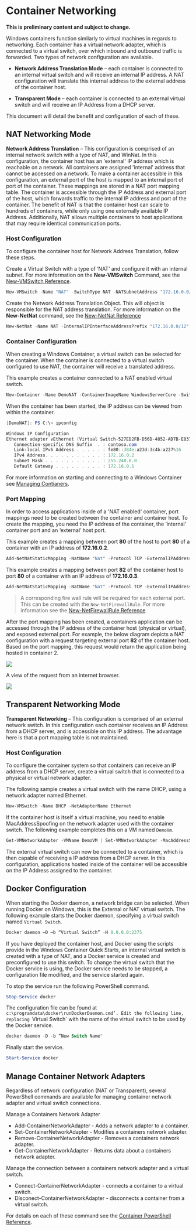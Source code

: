 # Container Networking

**This is preliminary content and subject to change.** 

Windows containers function similarly to virtual machines in regards to networking. Each container has a virtual network adapter, which is connected to a virtual switch, over which inbound and outbound traffic is forwarded. Two types of network configuration are available.

- **Network Address Translation Mode** – each container is connected to an internal virtual switch and will receive an internal IP address. A NAT configuration will translate this internal address to the external address of the container host.

- **Transparent Mode** – each container is connected to an external virtual switch and will receive an IP Address from a DHCP server.

This document will detail the benefit and configuration of each of these.

## NAT Networking Mode

**Network Address Translation** – This configuration is comprised of an internal network switch with a type of NAT, and WinNat. In this configuration, the container host has an 'external' IP address which is reachable on a network. All containers are assigned 'internal' address that cannot be accessed on a network. To make a container accessible in this configuration, an external port of the host is mapped to an internal port of port of the container. These mappings are stored in a NAT port mapping table. The container is accessible through the IP Address and external port of the host, which forwards traffic to the internal IP address and port of the container. The benefit of NAT is that the container host can scale to hundreds of containers, while only using one externally available IP Address. Additionally, NAT allows multiple containers to host applications that may require identical communication ports.

### Host Configuration <!--1-->

To configure the container host for Network Address Translation, follow these steps.

Create a Virtual Switch with a type of ‘NAT’ and configure it with an internal subnet. For more information on the **New-VMSwitch** Command, see the [New-VMSwitch Reference](https://technet.microsoft.com/en-us/library/hh848455.aspx).

```powershell
New-VMSwitch -Name "NAT" -SwitchType NAT -NATSubnetAddress "172.16.0.0/12"
```
Create the Network Address Translation Object. This will object is responsible for the NAT address translation. For more information on the **New-NetNat** command, see the [New-NetNat Reference](https://technet.microsoft.com/en-us/library/dn283361.aspx)

```powershell
New-NetNat -Name NAT -InternalIPInterfaceAddressPrefix "172.16.0.0/12" 
```

### Container Configuration 

When creating a Windows Container, a virtual switch can be selected for the container. When the container is connected to a virtual switch configured to use NAT, the container will receive a translated address.

This example creates a container connected to a NAT enabled virtual switch.

```powershell
New-Container -Name DemoNAT -ContainerImageName WindowsServerCore -SwitchName "NAT"
```

When the container has been started, the IP address can be viewed from within the container.

```powershell
[DemoNAT]: PS C:\> ipconfig

Windows IP Configuration
Ethernet adapter vEthernet (Virtual Switch-527ED2FB-D56D-4852-AD7B-E83732A032F5-0):
   Connection-specific DNS Suffix  . : contoso.com
   Link-local IPv6 Address . . . . . : fe80::384e:a23d:3c4b:a227%16
   IPv4 Address. . . . . . . . . . . : 172.16.0.2
   Subnet Mask . . . . . . . . . . . : 255.240.0.0
   Default Gateway . . . . . . . . . : 172.16.0.1
```

For more information on starting and connecting to a Windows Container see [Managing Contianers](./manage_containers.md).

### Port Mapping

In order to access applications inside of a 'NAT enabled' container, port mappings need to be created between the container and container host. To create the mapping, you need the IP address of the container, the ‘internal’ container port and an ‘external’ host port.

This example creates a mapping between port **80** of the host to port **80** of a container with an IP address of **172.16.0.2**.

```powershell
Add-NetNatStaticMapping -NatName "Nat" -Protocol TCP -ExternalIPAddress 0.0.0.0 -InternalIPAddress 172.16.0.2 -InternalPort 80 -ExternalPort 80
```

This example creates a mapping between port **82** of the container host to port **80** of a container with an IP address of **172.16.0.3**.

```powershell
Add-NetNatStaticMapping -NatName "Nat" -Protocol TCP -ExternalIPAddress 0.0.0.0 -InternalIPAddress 172.16.0.3 -InternalPort 80 -ExternalPort 82
```
> A corresponding fire wall rule will be required for each external port. This can be created with the `New-NetFirewallRule`. For more information see the [New-NetFirewallRule Reference]( https://technet.microsoft.com/en-us/library/jj554908(v=wps.630).aspx).

After the port mapping has been created, a containers application can be accessed through the IP address of the container host (physical or virtual), and exposed external port. For example, the below diagram depicts a NAT configuration with a request targeting external port **82** of the container host. Based on the port mapping, this request would return the application being hosted in container 2.

![](./media/nat1.png)

A view of the request from an internet browser.

![](./media/portmapping.png)

## Transparent Networking Mode

**Transparent Networking** – This configuration is comprised of an external network switch. In this configuration each container receives an IP Address from a DHCP server, and is accessible on this IP address. The advantage here is that a port mapping table is not maintained.

### Host Configuration <!--2-->

To configure the container system so that containers can receive an IP address from a DHCP server, create a virtual switch that is connected to a physical or virtual network adapter.

The following sample creates a virtual switch with the name DHCP, using a network adapter named Ethernet.

```powershell
New-VMSwitch -Name DHCP -NetAdapterName Ethernet
```

If the container host is itself a virtual machine, you need to enable MacAddressSpoofing on the network adapter used with the container switch. The following example completes this on a VM named `DemoVm`.

```powershell
Get-VMNetworkAdapter -VMName DemoVM | Set-VMNetworkAdapter -MacAddressSpoofing On
```
The external virtual switch can now be connected to a container, which is then capable of receiving a IP address from a DHCP server. In this configuration, applications hosted inside of the container will be accessible on the IP Address assigned to the container.

## Docker Configuration

When starting the Docker daemon, a network bridge can be selected. When running Docker on Windows, this is the External or NAT virtual switch. The following example starts the Docker daemon, specifying a virtual switch named `Virtual Switch`.

```powershell
Docker daemon –D –b “Virtual Switch” -H 0.0.0.0:2375
```

If you have deployed the container host, and Docker using the scripts provide in the Windows Container Quick Starts, an internal virtual switch is created with a type of NAT, and a Docker service is created and preconfigured to use this switch. To change the virtual switch that the Docker service is using, the Docker service needs to be stopped, a configuration file modified, and the service started again.

To stop the service run the following PowerShell command.

```powershell
Stop-Service docker
```

The configuration file can be found at `c:\programdata\docker\runDockerDaemon.cmd’. Edit the following line, replacing `Virtual Switch` with the name of the virtual switch to be used by the Docker service.

```powershell
docker daemon -D -b “New Switch Name"
```
Finally start the service.

```powershell
Start-Service docker
```

## Manage Container Network Adapters

Regardless of network configuration (NAT or Transparent), several PowerShell commands are available for managing container network adapter and virtual switch connections.

Manage a Containers Network Adapter

- Add-ContainerNetworkAdapter - Adds a network adapter to a container.
- Set-ContainerNetworkAdapter - Modifies a containers network adapter.
- Remove-ContainerNetworkAdapter - Removes a containers network adapter.
- Get-ContainerNetworkAdapter - Returns data about a containers network adapter.

Manage the connection between a containers network adapter and a virtual switch.

- Connect-ContainerNetworkAdapter - connects a container to a virtual switch.
- Disconect-ContainerNetworkAdapter - disconnects a container from a virtual switch.

For details on each of these command see the [Container PowerShell Reference]( https://technet.microsoft.com/en-us/library/mt433069.aspx).
